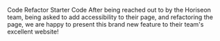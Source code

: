 Code Refactor Starter Code
After being reached out to by the Horiseon team,
being asked to add accessibility to their page,
and refactoring the page, we are happy to
present this brand new feature to their team's
excellent website!
